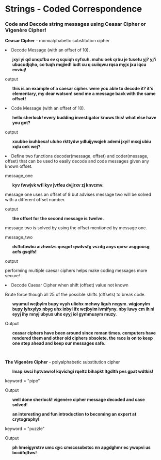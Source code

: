 <h1>Strings - Coded Correspondence</h1>
<h3>Code and Decode string messages using Ceasar Cipher or Vigenère Cipher!</h3>


<p><b>Ceasar Cipher</b> - monoalphabetic substitution cipher</p>

<li>Decode Message (with an offset of 10).</li>
<ul><b>jxyi yi qd unqcfbu ev q squiqh syfxuh. muhu oek qrbu je tusetu yj?  yj'i ubucudjqho, co tuqh mqjied!  iudt cu q cuiiqwu rqsa myjx jxu iqcu evviuj!</b></ul>

<p>output</p>
<ul><b>this is an example of a caesar cipher.  were you able to decode it?  it's elementary, my dear watson!  send me a message back with the same offset!</b></ul>

<li>Code Message (with an offset of 10).</li>
<ul><b>hello sherlock! every budding investigator knows this! what else have you got?</b></ul>

<p>output</p>
<ul><b>xxubbe ixuhbesa! uluho rkttydw ydluijywqjeh ademi jxyi! mxqj ubiu xqlu oek wej?</b></ul>


<li>Define two functions decoder(message, offset) and coder(message, offset) that can be used to easily decode and code messages given any known offset.</li>

<p>message_one</p>
<ul><b>kyv fwwjvk wfi kyv jvtfeu dvjjrxv zj knvcmv.</b></ul>
<p>message one uses an offset of 9 but advises message two will be solved with a different offset number.</p>
<p>output</p>
<ul><b>the offset for the second message is twelve.</b></ul>

<p>message two is solved by using the offset mentioned by message one.</p>
<p>message_two</p>
<ul><b>dsftcfawbu aizhwdzs qosgof qwdvsfg vszdg aoys qcrsr asggousg acfs gsqifs!</b></ul>
<p>output</p>
<p>performing multiple caesar ciphers helps make coding messages more secure!</p>

<li>Decode Caesar Cipher when shift (offset) value not known</li>
<p>Brute force though all 25 of the possible shifts (offsets) to break code.</p>
<ul><b>wyumul wcjbylm bupy vyyh uliohx mchwy liguh ncgym. wigjonylm bupy lyhxylyx nbyg uhx inbyl ifx wcjbylm ivmifyny.  nby luwy cm ih ni eyyj ihy mnyj ubyux uhx eyyj iol gymmuaym muzy.</b></ul>

<p>Output</p>
<ul><b>ceasar ciphers have been around since roman times. computers have rendered them and other old ciphers obsolete.  the race is on to keep one step ahead and keep our messages safe.</b></ul>

<br>
<p><b>The Vigenère Cipher</b> - polyalphabetic substitution cipher</p>
<ul><b>lmap swci hptvawro! kqvichgi rqeltz bihapkt ltgdlth pvs gpat wdtkis!</b></ul>
<p>keyword = "pipe"</p>
<p>Output</p>
<ul><b>well done sherlock! vigenère cipher message decoded and case solved!</b></ul>

<ul><b>an interesting and fun introduction to becoming an expert at crytography!</b></ul>
<p>keyword = "puzzle"</p>
<p>Output</p>
<ul><b>ph hmeigyrstrv umc qyc cmscssobstsc nn apgdghmr ec ywopvi us bcciifqltws!</b></ul>

